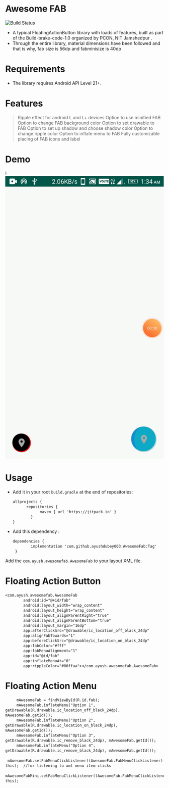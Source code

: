 # Awesome FAB

[![Build Status](https://travis-ci.org/joemccann/dillinger.svg?branch=master)](https://travis-ci.org/joemccann/dillinger)

- A typical FloatingActionButton library with loads of features, built as part of the Build-brake-code-1.0 organized by PCON, NIT Jamshedpur .
- Through the entire library, material dimensions have been followed and that is why, fab size is 56dp and fabminisize is 40dp 

# Requirements

  - The library requires Android API Level 21+.

# Features

> Ripple effect for android L and L+ devices
> Option to use minified FAB
> Option to change FAB background color
> Option to set drawable to FAB
> Option to set up shadow and choose shadow color
> Option to change ripple color
> Option to inflate menu to FAB
> Fully customizable placing of FAB icons and label

# Demo

!![](gif.gif)


# Usage

- Add it in your root `build.gradle` at the end of repositories:
    ```
   allprojects {
          repositories {
    			maven { url 'https://jitpack.io' }
    		}
    }
  ```
- Add this dependency :
   ```
   dependencies {
	       implementation 'com.github.ayushdubey003:AwesomeFab:Tag'
	}
	```

Add the `com.ayush.awesomefab.AwesomeFab` to your layout XML file.


# Floating Action Button
```
<com.ayush.awesomefab.AwesomeFab
        android:id="@+id/fab"
        android:layout_width="wrap_content"
        android:layout_height="wrap_content"
        android:layout_alignParentRight="true"
        android:layout_alignParentBottom="true"
        android:layout_margin="16dp"
        app:afterClickSrc="@drawable/ic_location_off_black_24dp"
        app:alignFabTowards="1"
        app:beforeClickSrc="@drawable/ic_location_on_black_24dp"
        app:fabColor="#fff"
        app:fabMenuAlignment="1"
        app:id="@id/fab"
        app:inflateMenuAt="0"
        app:rippleColor="#00ffaa"></com.ayush.awesomefab.AwesomeFab>
   ```     
   
   # Floating Action Menu
   ```
        mAwesomeFab = findViewById(R.id.fab);
        mAwesomeFab.inflateMenu("Option 1", getDrawable(R.drawable.ic_location_off_black_24dp), mAwesomeFab.getId());
        mAwesomeFab.inflateMenu("Option 2", getDrawable(R.drawable.ic_location_on_black_24dp), mAwesomeFab.getId());
        mAwesomeFab.inflateMenu("Option 3", getDrawable(R.drawable.ic_remove_black_24dp), mAwesomeFab.getId());
        mAwesomeFab.inflateMenu("Option 4", getDrawable(R.drawable.ic_remove_black_24dp), mAwesomeFab.getId());
	
	mAwesomeFab.setFabMenuClickListener((AwesomeFab.FabMenuClickListener) this);  //for listening to xml menu item clicks
        mAwesomeFabMini.setFabMenuClickListener((AwesomeFab.FabMenuClickListener) this);
   ```
